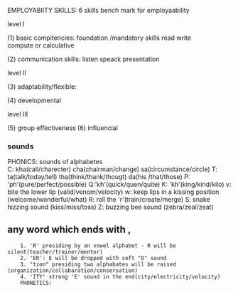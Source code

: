 EMPLOYABIITY SKILLS: 6 skills bench mark  for employaability

level I

(1) basic compitencies: foundation /mandatory skills
        read
        write  
        compute or calculative

(2) communication skills:
        listen
        speack
        presentation

level II

(3) adaptability/flexible:

(4) developmental

level III

(5) group effectiveness
(6) influencial


### sounds
PHONICS: sounds of alphabetes   
        C: kha(call/charecter)
           cha(chairman/change)
           sa(circumstance/circle)
        T: ta(talk/today/tell)
           tha(think/thank/thougt)
           da(his /that/those)
        P: 'ph'(pure/perfect/possible)
        Q:'kh'(quick/quen/quite)
        K: 'kh'(king/kind/kilo)
        v: bite the lower lip (valid/venom/velocity)
        w: keep lips in a kissing position (welcome/wonderful/what)
        R: roll the 'r'(train/create/merge)
        S: snake hizzing sound (kiss/miss/toss)
        Z: buzzing bee sound (zebra/zeal/zeat)
 ## any word which ends with ,
        1. 'R' presiding by an vowel alphabet - R will be silent(teacher/trainer/mentor)
        2. 'ER': E will be dropped with soft "D" sound
        3. "tion" presiding two alphabates will be raised (organization/collabaration/consersation)
        4. 'ITY' strong 'E' sound in the end(city/electricity/velocity)
        PHONETICS: 